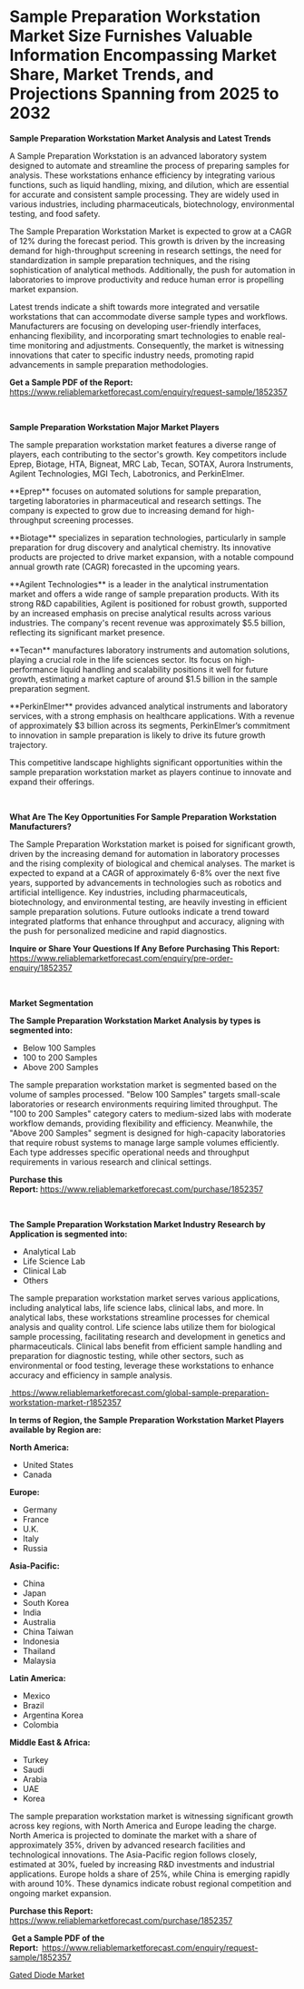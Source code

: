 <p><h1>Sample Preparation Workstation Market Size Furnishes Valuable Information Encompassing Market Share, Market Trends, and Projections Spanning from 2025 to 2032</h1></p><p><strong>Sample Preparation Workstation Market Analysis and Latest Trends</strong></p>
<p><p>A Sample Preparation Workstation is an advanced laboratory system designed to automate and streamline the process of preparing samples for analysis. These workstations enhance efficiency by integrating various functions, such as liquid handling, mixing, and dilution, which are essential for accurate and consistent sample processing. They are widely used in various industries, including pharmaceuticals, biotechnology, environmental testing, and food safety.</p><p>The Sample Preparation Workstation Market is expected to grow at a CAGR of 12% during the forecast period. This growth is driven by the increasing demand for high-throughput screening in research settings, the need for standardization in sample preparation techniques, and the rising sophistication of analytical methods. Additionally, the push for automation in laboratories to improve productivity and reduce human error is propelling market expansion.</p><p>Latest trends indicate a shift towards more integrated and versatile workstations that can accommodate diverse sample types and workflows. Manufacturers are focusing on developing user-friendly interfaces, enhancing flexibility, and incorporating smart technologies to enable real-time monitoring and adjustments. Consequently, the market is witnessing innovations that cater to specific industry needs, promoting rapid advancements in sample preparation methodologies.</p></p>
<p><strong>Get a Sample PDF of the Report:&nbsp;</strong> <a href="https://www.reliablemarketforecast.com/enquiry/request-sample/1852357?utm_campaign=2265&utm_medium=2&utm_source=Github&utm_content=ia&utm_term=28022025&utm_id=sample-preparation-workstation">https://www.reliablemarketforecast.com/enquiry/request-sample/1852357</a></p>
<p>&nbsp;</p>
<p><strong>Sample Preparation Workstation Major Market Players</strong></p>
<p><p>The sample preparation workstation market features a diverse range of players, each contributing to the sector's growth. Key competitors include Eprep, Biotage, HTA, Bigneat, MRC Lab, Tecan, SOTAX, Aurora Instruments, Agilent Technologies, MGI Tech, Labotronics, and PerkinElmer.</p><p>**Eprep** focuses on automated solutions for sample preparation, targeting laboratories in pharmaceutical and research settings. The company is expected to grow due to increasing demand for high-throughput screening processes.</p><p>**Biotage** specializes in separation technologies, particularly in sample preparation for drug discovery and analytical chemistry. Its innovative products are projected to drive market expansion, with a notable compound annual growth rate (CAGR) forecasted in the upcoming years.</p><p>**Agilent Technologies** is a leader in the analytical instrumentation market and offers a wide range of sample preparation products. With its strong R&D capabilities, Agilent is positioned for robust growth, supported by an increased emphasis on precise analytical results across various industries. The company's recent revenue was approximately $5.5 billion, reflecting its significant market presence.</p><p>**Tecan** manufactures laboratory instruments and automation solutions, playing a crucial role in the life sciences sector. Its focus on high-performance liquid handling and scalability positions it well for future growth, estimating a market capture of around $1.5 billion in the sample preparation segment.</p><p>**PerkinElmer** provides advanced analytical instruments and laboratory services, with a strong emphasis on healthcare applications. With a revenue of approximately $3 billion across its segments, PerkinElmer’s commitment to innovation in sample preparation is likely to drive its future growth trajectory.</p><p>This competitive landscape highlights significant opportunities within the sample preparation workstation market as players continue to innovate and expand their offerings.</p></p>
<p>&nbsp;</p>
<p><strong>What Are The Key Opportunities For Sample Preparation Workstation Manufacturers?</strong></p>
<p><p>The Sample Preparation Workstation market is poised for significant growth, driven by the increasing demand for automation in laboratory processes and the rising complexity of biological and chemical analyses. The market is expected to expand at a CAGR of approximately 6-8% over the next five years, supported by advancements in technologies such as robotics and artificial intelligence. Key industries, including pharmaceuticals, biotechnology, and environmental testing, are heavily investing in efficient sample preparation solutions. Future outlooks indicate a trend toward integrated platforms that enhance throughput and accuracy, aligning with the push for personalized medicine and rapid diagnostics.</p></p>
<p><strong>Inquire or Share Your Questions If Any Before Purchasing This Report:</strong> <a href="https://www.reliablemarketforecast.com/enquiry/pre-order-enquiry/1852357?utm_campaign=2265&utm_medium=2&utm_source=Github&utm_content=ia&utm_term=28022025&utm_id=sample-preparation-workstation">https://www.reliablemarketforecast.com/enquiry/pre-order-enquiry/1852357</a></p>
<p>&nbsp;</p>
<p><strong>Market Segmentation</strong></p>
<p><strong>The Sample Preparation Workstation Market Analysis by types is segmented into:</strong></p>
<p><ul><li>Below 100 Samples</li><li>100 to 200 Samples</li><li>Above 200 Samples</li></ul></p>
<p><p>The sample preparation workstation market is segmented based on the volume of samples processed. "Below 100 Samples" targets small-scale laboratories or research environments requiring limited throughput. The "100 to 200 Samples" category caters to medium-sized labs with moderate workflow demands, providing flexibility and efficiency. Meanwhile, the "Above 200 Samples" segment is designed for high-capacity laboratories that require robust systems to manage large sample volumes efficiently. Each type addresses specific operational needs and throughput requirements in various research and clinical settings.</p></p>
<p><strong>Purchase this Report:&nbsp;</strong><a href="https://www.reliablemarketforecast.com/purchase/1852357?utm_campaign=2265&utm_medium=2&utm_source=Github&utm_content=ia&utm_term=28022025&utm_id=sample-preparation-workstation">https://www.reliablemarketforecast.com/purchase/1852357</a></p>
<p>&nbsp;</p>
<p><strong>The Sample Preparation Workstation Market Industry Research by Application is segmented into:</strong></p>
<p><ul><li>Analytical Lab</li><li>Life Science Lab</li><li>Clinical Lab</li><li>Others</li></ul></p>
<p><p>The sample preparation workstation market serves various applications, including analytical labs, life science labs, clinical labs, and more. In analytical labs, these workstations streamline processes for chemical analysis and quality control. Life science labs utilize them for biological sample processing, facilitating research and development in genetics and pharmaceuticals. Clinical labs benefit from efficient sample handling and preparation for diagnostic testing, while other sectors, such as environmental or food testing, leverage these workstations to enhance accuracy and efficiency in sample analysis.</p></p>
<p><a href="https://www.reliablemarketforecast.com/global-sample-preparation-workstation-market-r1852357?utm_campaign=2265&utm_medium=2&utm_source=Github&utm_content=ia&utm_term=28022025&utm_id=sample-preparation-workstation">&nbsp;https://www.reliablemarketforecast.com/global-sample-preparation-workstation-market-r1852357</a></p>
<p><strong>In terms of Region, the Sample Preparation Workstation Market Players available by Region are:</strong></p>
<p>
    <p> <strong> North America: </strong>
        <ul>
            <li>United States</li>
            <li>Canada</li>
        </ul>
        </p> 
    <p> <strong> Europe: </strong>
        <ul>
            <li>Germany</li>
            <li>France</li>
            <li>U.K.</li>
            <li>Italy</li>
            <li>Russia</li>
        </ul>
        </p> 
    <p> <strong> Asia-Pacific: </strong>
        <ul>
            <li>China</li>
            <li>Japan</li>
            <li>South Korea</li>
            <li>India</li>
            <li>Australia</li>
            <li>China Taiwan</li>
            <li>Indonesia</li>
            <li>Thailand</li>
            <li>Malaysia</li>
        </ul>
        </p> 
    <p> <strong> Latin America: </strong>
        <ul>
            <li>Mexico</li>
            <li>Brazil</li>
            <li>Argentina Korea</li>
            <li>Colombia</li>
        </ul>
        </p> 
    <p> <strong> Middle East & Africa: </strong>
        <ul>
            <li>Turkey</li>
            <li>Saudi</li>
            <li>Arabia</li>
            <li>UAE</li>
            <li>Korea</li>
        </ul>
    </p>
    </p>
<p><p>The sample preparation workstation market is witnessing significant growth across key regions, with North America and Europe leading the charge. North America is projected to dominate the market with a share of approximately 35%, driven by advanced research facilities and technological innovations. The Asia-Pacific region follows closely, estimated at 30%, fueled by increasing R&D investments and industrial applications. Europe holds a share of 25%, while China is emerging rapidly with around 10%. These dynamics indicate robust regional competition and ongoing market expansion.</p></p>
<p><strong>Purchase this Report: </strong><a href="https://www.reliablemarketforecast.com/purchase/1852357?utm_campaign=2265&utm_medium=2&utm_source=Github&utm_content=ia&utm_term=28022025&utm_id=sample-preparation-workstation">https://www.reliablemarketforecast.com/purchase/1852357</a></p>
<p>&nbsp;<strong>Get a Sample PDF of the Report:&nbsp;&nbsp;</strong><a href="https://www.reliablemarketforecast.com/enquiry/request-sample/1852357?utm_campaign=2265&utm_medium=2&utm_source=Github&utm_content=ia&utm_term=28022025&utm_id=sample-preparation-workstation">https://www.reliablemarketforecast.com/enquiry/request-sample/1852357</a></p>
<p><strong></strong></p>
<p><p><a href="https://github.com/spoorsusama/Market-Research-Report-List-1/blob/main/gated-diode-market.md?utm_campaign=2265&utm_medium=2&utm_source=Github&utm_content=ia&utm_term=28022025&utm_id=sample-preparation-workstation">Gated Diode Market</a></p></p>